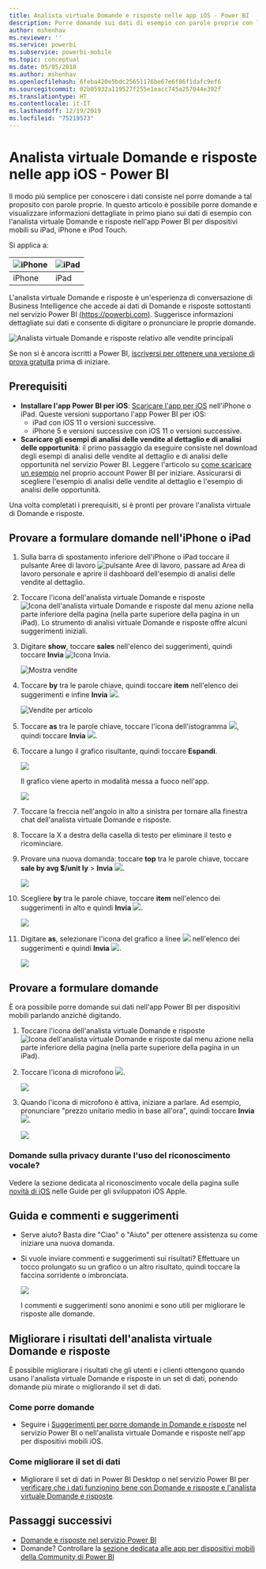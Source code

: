 ```yaml
---
title: Analista virtuale Domande e risposte nelle app iOS - Power BI
description: Porre domande sui dati di esempio con parole proprie con l'analista virtuale Domande e risposte nell'app Power BI per dispositivi mobili sul dispositivo iOS.
author: mshenhav
ms.reviewer: ''
ms.service: powerbi
ms.subservice: powerbi-mobile
ms.topic: conceptual
ms.date: 05/05/2018
ms.author: mshenhav
ms.openlocfilehash: 6feba420e5bdc25651176be67e6f86f1dafc9ef6
ms.sourcegitcommit: 02b05932a119527f255e1eacc745a257044e392f
ms.translationtype: HT
ms.contentlocale: it-IT
ms.lasthandoff: 12/19/2019
ms.locfileid: "75219573"
---
```

# <a name="qa-virtual-analyst-in-ios-apps---power-bi"></a>Analista virtuale Domande e risposte nelle app iOS - Power BI

Il modo più semplice per conoscere i dati consiste nel porre domande a tal proposito con parole proprie. In questo articolo è possibile porre domande e visualizzare informazioni dettagliate in primo piano sui dati di esempio con l'analista virtuale Domande e risposte nell'app Power BI per dispositivi mobili su iPad, iPhone e iPod Touch. 

Si applica a:

| ![iPhone](./media/mobile-apps-ios-qna/iphone-logo-50-px.png) | ![iPad](./media/mobile-apps-ios-qna/ipad-logo-50-px.png) |
|:--- |:--- |
| iPhone |iPad |

L'analista virtuale Domande e risposte è un'esperienza di conversazione di Business Intelligence che accede ai dati di Domande e risposte sottostanti nel servizio Power BI [(https://powerbi.com)](https://powerbi.com). Suggerisce informazioni dettagliate sui dati e consente di digitare o pronunciare le proprie domande.

![Analista virtuale Domande e risposte relativo alle vendite principali](./media/mobile-apps-ios-qna/power-bi-ios-q-n-a-top-sale-intro.png)

Se non si è ancora iscritti a Power BI, [iscriversi per ottenere una versione di prova gratuita](https://app.powerbi.com/signupredirect?pbi_source=web) prima di iniziare.

## <a name="prerequisites"></a>Prerequisiti

* **Installare l'app Power BI per iOS**: [Scaricare l'app per iOS](https://go.microsoft.com/fwlink/?LinkId=522062) nell'iPhone o iPad.
Queste versioni supportano l'app Power BI per iOS:
    * iPad con iOS 11 o versioni successive.
    * iPhone 5 e versioni successive con iOS 11 o versioni successive.
* **Scaricare gli esempi di analisi delle vendite al dettaglio e di analisi delle opportunità**: il primo passaggio da eseguire consiste nel download degli esempi di analisi delle vendite al dettaglio e di analisi delle opportunità nel servizio Power BI. Leggere l'articolo su [come scaricare un esempio](./mobile-apps-download-samples.md) nel proprio account Power BI per iniziare. Assicurarsi di scegliere l'esempio di analisi delle vendite al dettaglio e l'esempio di analisi delle opportunità.

Una volta completati i prerequisiti, si è pronti per provare l'analista virtuale di Domande e risposte.

## <a name="try-asking-questions-on-your-iphone-or-ipad"></a>Provare a formulare domande nell'iPhone o iPad
1. Sulla barra di spostamento inferiore dell'iPhone o iPad toccare il pulsante Aree di lavoro ![pulsante Aree di lavoro](./media/mobile-apps-ios-qna/power-bi-iphone-workspaces-button.png), passare ad Area di lavoro personale e aprire il dashboard dell'esempio di analisi delle vendite al dettaglio.

2. Toccare l'icona dell'analista virtuale Domande e risposte ![Icona dell'analista virtuale Domande e risposte](././media/mobile-apps-ios-qna/power-bi-ios-q-n-a-icon.png) dal menu azione nella parte inferiore della pagina (nella parte superiore della pagina in un iPad).
     Lo strumento di analisi virtuale Domande e risposte offre alcuni suggerimenti iniziali.
3. Digitare **show**, toccare **sales** nell'elenco dei suggerimenti, quindi toccare **Invia** ![Icona Invia](./media/mobile-apps-ios-qna/power-bi-ios-qna-send-icon.png).

    ![Mostra vendite](./media/mobile-apps-ios-qna/power-bi-ios-q-n-a-show-sales.png)
4. Toccare **by** tra le parole chiave, quindi toccare **item** nell'elenco dei suggerimenti e infine **Invia** ![](./media/mobile-apps-ios-qna/power-bi-ios-qna-send-icon.png).

    ![Vendite per articolo](./media/mobile-apps-ios-qna/power-bi-ios-q-n-a-sale-by-item.png)
5. Toccare **as** tra le parole chiave, toccare l'icona dell'istogramma ![](./media/mobile-apps-ios-qna/power-bi-ios-q-n-a-column-chart-icon.png), quindi toccare **Invia** ![](./media/mobile-apps-ios-qna/power-bi-ios-qna-send-icon.png).
6. Toccare a lungo il grafico risultante, quindi toccare **Espandi**.

    ![](media/mobile-apps-ios-qna/power-bi-ios-q-n-a-tap-expand-feedback.png)

    Il grafico viene aperto in modalità messa a fuoco nell'app.

    ![](media/mobile-apps-ios-qna/power-bi-ios-q-n-a-expanded-chart.png)
7. Toccare la freccia nell'angolo in alto a sinistra per tornare alla finestra chat dell'analista virtuale Domande e risposte.
8. Toccare la X a destra della casella di testo per eliminare il testo e ricominciare.
9. Provare una nuova domanda: toccare **top** tra le parole chiave, toccare **sale by avg $/unit ly** > **Invia** ![](./media/mobile-apps-ios-qna/power-bi-ios-qna-send-icon.png).

    ![](media/mobile-apps-ios-qna/power-bi-ios-q-n-a-top-sale-2.png)
10. Scegliere **by** tra le parole chiave, toccare **item** nell'elenco dei suggerimenti in alto e quindi **Invia** ![](./media/mobile-apps-ios-qna/power-bi-ios-qna-send-icon.png).

     ![](media/mobile-apps-ios-qna/power-bi-ios-q-n-a-top-sale-by-time.png)
11. Digitare **as**, selezionare l'icona del grafico a linee ![](./media/mobile-apps-ios-qna/power-bi-ios-q-n-a-line-chart-icon.png) nell'elenco dei suggerimenti e quindi **Invia** ![](./media/mobile-apps-ios-qna/power-bi-ios-qna-send-icon.png).

    ![](media/mobile-apps-ios-qna/power-bi-ios-q-n-a-top-sale-as-line.png)

## <a name="try-saying-your-questions"></a>Provare a formulare domande
È ora possibile porre domande sui dati nell'app Power BI per dispositivi mobili parlando anziché digitando.

1. Toccare l'icona dell'analista virtuale Domande e risposte ![Icona dell'analista virtuale Domande e risposte](././media/mobile-apps-ios-qna/power-bi-ios-q-n-a-icon.png) dal menu azione nella parte inferiore della pagina (nella parte superiore della pagina in un iPad).
2. Toccare l'icona di microfono ![](media/mobile-apps-ios-qna/power-bi-ios-qna-mic-icon.png).

    ![](media/mobile-apps-ios-qna/power-bi-ios-qna-mic-on.png)

1. Quando l'icona di microfono è attiva, iniziare a parlare. Ad esempio, pronunciare "prezzo unitario medio in base all'ora", quindi toccare **Invia** ![](./media/mobile-apps-ios-qna/power-bi-ios-qna-send-icon.png).

    ![](media/mobile-apps-ios-qna/power-bi-ios-qna-speech-complete.png)

### <a name="questions-about-privacy-when-using-speech-to-text"></a>Domande sulla privacy durante l'uso del riconoscimento vocale?
Vedere la sezione dedicata al riconoscimento vocale della pagina sulle [novità di iOS](https://go.microsoft.com/fwlink/?linkid=845624) nelle Guide per gli sviluppatori iOS Apple.

## <a name="help-and-feedback"></a>Guida e commenti e suggerimenti
* Serve aiuto? Basta dire "Ciao" o "Aiuto" per ottenere assistenza su come iniziare una nuova domanda.
* Si vuole inviare commenti e suggerimenti sui risultati? Effettuare un tocco prolungato su un grafico o un altro risultato, quindi toccare la faccina sorridente o imbronciata.

    ![](media/mobile-apps-ios-qna/power-bi-ios-q-n-a-tap-feedback.png)

    I commenti e suggerimenti sono anonimi e sono utili per migliorare le risposte alle domande.

## <a name="enhance-your-qa-virtual-analyst-results"></a>Migliorare i risultati dell'analista virtuale Domande e risposte
È possibile migliorare i risultati che gli utenti e i clienti ottengono quando usano l'analista virtuale Domande e risposte in un set di dati, ponendo domande più mirate o migliorando il set di dati.

### <a name="how-to-ask-questions"></a>Come porre domande
* Seguire i [Suggerimenti per porre domande in Domande e risposte](../end-user-q-and-a-tips.md) nel servizio Power BI o nell'analista virtuale Domande e risposte nell'app per dispositivi mobili iOS.

### <a name="how-to-enhance-the-dataset"></a>Come migliorare il set di dati
* Migliorare il set di dati in Power BI Desktop o nel servizio Power BI per [verificare che i dati funzionino bene con Domande e risposte e l'analista virtuale Domande e risposte](../../service-prepare-data-for-q-and-a.md).

## <a name="next-steps"></a>Passaggi successivi
* [Domande e risposte nel servizio Power BI](../end-user-q-and-a.md)
* Domande? Controllare la [sezione dedicata alle app per dispositivi mobili della Community di Power BI](https://go.microsoft.com/fwlink/?linkid=839277)
